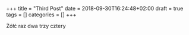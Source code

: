+++
title = "Third Post"
date = 2018-09-30T16:24:48+02:00
draft = true
tags = []
categories = []
+++

Żółć raz dwa trzy cztery